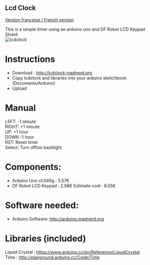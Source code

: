 Lcd Clock
----------

[Version française / French version](https://github.com/pigetArduino/lcdclock/blob/master/readme.fr.md)

This is a simple timer using an arduino uno and DF Robot LCD Keypad Shield    
![lcdclock](https://github.com/pigetArduino/lcdclock/blob/master/doc/lcdclock.jpg)

# Instructions
* Download : http://lcdclock.madnerd.org
* Copy lcdclock and libraries into your arduino sketchbook (Documents/Arduino)
* Upload 

# Manual
LEFT: -1 minute   
RIGHT: +1 minute   
UP: +1 hour   
DOWN -1 hour   
RST: Reset timer   
Select: Turn off/on backlight   

# Components:
  * Arduino Uno ch340g : 3.57€
  * DF Robot LCD Keypad : 2.98€
Estimate cost : 6.55€ 

# Software needed:
  * Arduino Software: http://arduino.madnerd.org

# Libraries (included)
Liquid Crystal : https://www.arduino.cc/en/Reference/LiquidCrystal   
Time : http://playground.arduino.cc/Code/Time
